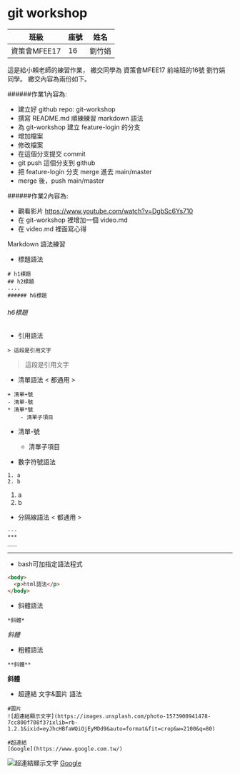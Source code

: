 # git workshop

| 班級 | 座號 | 姓名 |
|---------|---------|----------|
| 資策會MFEE17 | 16 | 劉竹娟 |

這是給小賴老師的練習作業，
繳交同學為 資策會MFEE17 前端班的16號 劉竹娟 同學。
繳交內容為兩份如下。

######作業1內容為:
- 建立好 github repo: git-workshop
- 撰寫 README.md 順練練習 markdown 語法
- 為 git-workshop 建立 feature-login 的分支
- 增加檔案
- 修改檔案
- 在這個分支提交 commit
- git push 這個分支到 github
- 把 feature-login 分支 merge 進去 main/master
- merge 後，push main/master

######作業2內容為: 
- 觀看影片 https://www.youtube.com/watch?v=DgbSc6Ys710
- 在 git-workshop 裡增加一個 video.md
- 在 video.md 裡面寫心得

Markdown 語法練習

- 標題語法
````bash=
# h1標題
## h2標題
....
###### h6標題
````
###### h6標題


- 引用語法
````bash=
> 這段是引用文字
````
> 這段是引用文字

- 清單語法 < 都通用 >
````bash=
+ 清單+號
- 清單-號
* 清單*號
    - 清單子項目
````
- 清單-號
    - 清單子項目

- 數字符號語法
````bash=
1. a
2. b
````
1. a
2. b

- 分隔線語法 < 都通用 >
````bash=
---
***
___
````
---

- bash可加指定語法程式
````html
<body>
  <p>html語法</p>
</body>
````

- 斜體語法
````bash=
*斜體*
````
*斜體*

- 粗體語法
````bash=
**斜體**
````
**斜體**

- 超連結 文字&圖片 語法
````bash=
#圖片
![超連結顯示文字](https://images.unsplash.com/photo-1573900941478-7cc800f708f3?ixlib=rb-1.2.1&ixid=eyJhcHBfaWQiOjEyMDd9&auto=format&fit=crop&w=2100&q=80)

#超連結
[Google](https://www.google.com.tw/)
````
![超連結顯示文字](https://images.unsplash.com/photo-1573900941478-7cc800f708f3?ixlib=rb-1.2.1&ixid=eyJhcHBfaWQiOjEyMDd9&auto=format&fit=crop&w=2100&q=80)
[Google](https://www.google.com.tw/)

